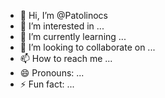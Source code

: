 - 👋 Hi, I’m @Patolinocs
- 👀 I’m interested in ...
- 🌱 I’m currently learning ...
- 💞️ I’m looking to collaborate on ...
- 📫 How to reach me ...
- 😄 Pronouns: ...
- ⚡ Fun fact: ...

<!---
Patolinocs/Patolinocs is a ✨ special ✨ repository because its `README.md` (this file) appears on your GitHub profile.
You can click the Preview link to take a look at your changes.
--->

